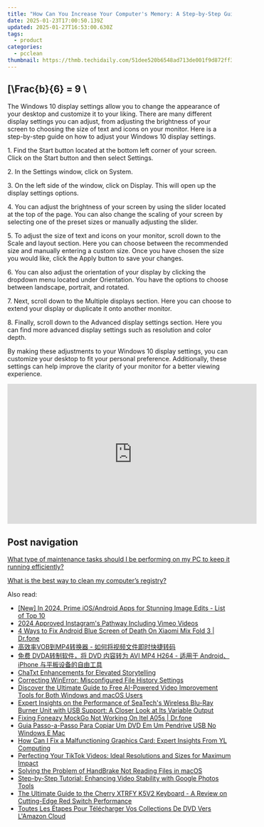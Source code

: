 ```yaml
---
title: "How Can You Increase Your Computer's Memory: A Step-by-Step Guide by YL Computing"
date: 2025-01-23T17:00:50.139Z
updated: 2025-01-27T16:53:00.630Z
tags:
  - product
categories:
  - pcclean
thumbnail: https://thmb.techidaily.com/51dee520b6548ad713de001f9d872ff359ce7157fc9657d20a61cd8374fcc9ae.jpg
---
```


## \[\Frac{b}{6} = 9 \

The Windows 10 display settings allow you to change the appearance of your desktop and customize it to your liking. There are many different display settings you can adjust, from adjusting the brightness of your screen to choosing the size of text and icons on your monitor. Here is a step-by-step guide on how to adjust your Windows 10 display settings. 

1\. Find the Start button located at the bottom left corner of your screen. Click on the Start button and then select Settings.

2\. In the Settings window, click on System.

3\. On the left side of the window, click on Display. This will open up the display settings options. 

4\. You can adjust the brightness of your screen by using the slider located at the top of the page. You can also change the scaling of your screen by selecting one of the preset sizes or manually adjusting the slider.

5\. To adjust the size of text and icons on your monitor, scroll down to the Scale and layout section. Here you can choose between the recommended size and manually entering a custom size. Once you have chosen the size you would like, click the Apply button to save your changes.

6\. You can also adjust the orientation of your display by clicking the dropdown menu located under Orientation. You have the options to choose between landscape, portrait, and rotated.

7\. Next, scroll down to the Multiple displays section. Here you can choose to extend your display or duplicate it onto another monitor.

8\. Finally, scroll down to the Advanced display settings section. Here you can find more advanced display settings such as resolution and color depth. 

By making these adjustments to your Windows 10 display settings, you can customize your desktop to fit your personal preference. Additionally, these settings can help improve the clarity of your monitor for a better viewing experience.

<!-- affiliate ads begin -->
<iframe width="560" height="315" src="https://www.youtube.com/embed/JNxZ4Z6BVCg?si=522oz1OPSQDhNYWT" title="YouTube video player" frameborder="0" allow="accelerometer; autoplay; clipboard-write; encrypted-media; gyroscope; picture-in-picture; web-share" referrerpolicy="strict-origin-when-cross-origin" allowfullscreen></iframe>
<!-- affiliate ads end -->

## Post navigation

[What type of maintenance tasks should I be performing on my PC to keep it running efficiently?](https://tools.techidaily.com/pcclean/products/)

[What is the best way to clean my computer’s registry?](https://tools.techidaily.com/pcclean/products/)

<ins class="adsbygoogle"
     style="display:block"
     data-ad-format="autorelaxed"
     data-ad-client="ca-pub-7571918770474297"
     data-ad-slot="1223367746"></ins>

<ins class="adsbygoogle"
     style="display:block"
     data-ad-client="ca-pub-7571918770474297"
     data-ad-slot="8358498916"
     data-ad-format="auto"
     data-full-width-responsive="true"></ins>

<span class="atpl-alsoreadstyle">Also read:</span>
<div><ul>
<li><a href="https://vp-tips.techidaily.com/new-in-2024-prime-iosandroid-apps-for-stunning-image-edits-list-of-top-10/"><u>[New] In 2024, Prime iOS/Android Apps for Stunning Image Edits - List of Top 10</u></a></li>
<li><a href="https://instagram-video-files.techidaily.com/2024-approved-instagrams-pathway-including-vimeo-videos/"><u>2024 Approved Instagram's Pathway Including Vimeo Videos</u></a></li>
<li><a href="https://howto.techidaily.com/4-ways-to-fix-android-blue-screen-of-death-on-xiaomi-mix-fold-3-drfone-by-drfone-fix-android-problems-fix-android-problems/"><u>4 Ways to Fix Android Blue Screen of Death On Xiaomi Mix Fold 3 | Dr.fone</u></a></li>
<li><a href="https://discover-alternatives.techidaily.com/1725286170502-vobmp4/"><u>高效率VOB到MP4转换器 - 如何将视频文件即时快捷转码</u></a></li>
<li><a href="https://discover-alternatives.techidaily.com/dvda-dvd-avi-mp4-h264-androidiphone/"><u>免费 DVDA转制软件，将 DVD 内容转为 AVI MP4 H264 - 适用于 Android、iPhone 与平板设备的自由工具</u></a></li>
<li><a href="https://tech-hub.techidaily.com/chatxt-enhancements-for-elevated-storytelling/"><u>ChaTxt Enhancements for Elevated Storytelling</u></a></li>
<li><a href="https://win11-tips.techidaily.com/correcting-winerror-misconfigured-file-history-settings/"><u>Correcting WinError: Misconfigured File History Settings</u></a></li>
<li><a href="https://discover-alternatives.techidaily.com/discover-the-ultimate-guide-to-free-ai-powered-video-improvement-tools-for-both-windows-and-macos-users/"><u>Discover the Ultimate Guide to Free AI-Powered Video Improvement Tools for Both Windows and macOS Users</u></a></li>
<li><a href="https://buynow-help.techidaily.com/expert-insights-on-the-performance-of-seatechs-wireless-blu-ray-burner-unit-with-usb-support-a-closer-look-at-its-variable-output/"><u>Expert Insights on the Performance of SeaTech's Wireless Blu-Ray Burner Unit with USB Support: A Closer Look at Its Variable Output</u></a></li>
<li><a href="https://fake-location.techidaily.com/fixing-foneazy-mockgo-not-working-on-itel-a05s-drfone-by-drfone-virtual-android/"><u>Fixing Foneazy MockGo Not Working On Itel A05s | Dr.fone</u></a></li>
<li><a href="https://discover-alternatives.techidaily.com/guia-passo-a-passo-para-copiar-um-dvd-em-um-pendrive-usb-no-windows-e-mac/"><u>Guia Passo-a-Passo Para Copiar Um DVD Em Um Pendrive USB No Windows E Mac</u></a></li>
<li><a href="https://solve-howtos.techidaily.com/how-can-i-fix-a-malfunctioning-graphics-card-expert-insights-from-yl-computing/"><u>How Can I Fix a Malfunctioning Graphics Card: Expert Insights From YL Computing</u></a></li>
<li><a href="https://discover-alternatives.techidaily.com/perfecting-your-tiktok-videos-ideal-resolutions-and-sizes-for-maximum-impact/"><u>Perfecting Your TikTok Videos: Ideal Resolutions and Sizes for Maximum Impact</u></a></li>
<li><a href="https://discover-alternatives.techidaily.com/solving-the-problem-of-handbrake-not-reading-files-in-macos/"><u>Solving the Problem of HandBrake Not Reading Files in macOS</u></a></li>
<li><a href="https://discover-alternatives.techidaily.com/step-by-step-tutorial-enhancing-video-stability-with-google-photos-tools/"><u>Step-by-Step Tutorial: Enhancing Video Stability with Google Photos Tools</u></a></li>
<li><a href="https://discover-help.techidaily.com/the-ultimate-guide-to-the-cherry-xtrfy-k5v2-keyboard-a-review-on-cutting-edge-red-switch-performance/"><u>The Ultimate Guide to the Cherry XTRFY K5V2 Keyboard - A Review on Cutting-Edge Red Switch Performance</u></a></li>
<li><a href="https://discover-alternatives.techidaily.com/toutes-les-etapes-pour-telecharger-vos-collections-de-dvd-vers-lamazon-cloud/"><u>Toutes Les Étapes Pour Télécharger Vos Collections De DVD Vers L'Amazon Cloud</u></a></li>
</ul></div>

